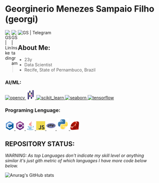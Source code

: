 # Georginerio Menezes Sampaio Filho (georgi) 
<a href="https://www.linkedin.com/in/georginerio-sampaio-314b131b1/">
  <img align="left" alt="GS | Linkedin" width="21px" src="https://user-images.githubusercontent.com/72347065/214357544-ed3aa871-c267-475c-8039-5449c1f44b4c.png" />
<a href="https://www.instagram.com/georgi_msam/">
  <img align="left" alt="GS | Instagram" width="21px" src="https://user-images.githubusercontent.com/72347065/214357830-5065e8dc-6909-46fa-9386-48b1c2e429d6.png" />
</a>
<a href="https://t.me/georgi_msam">
  <img align="left" alt="GS | Telegram" height="21px" src="https://user-images.githubusercontent.com/72347065/214358027-6a0edd29-cde4-41db-ac2a-cfa639e55d2c.png" />
</a>
<br>

## About Me:

> * 23y
> * Data Scientist
> * Recife, State of Pernambuco, Brazil
  
### AI/ML:

<p align="left"> <a href="https://opencv.org/" target="_blank" rel="noreferrer"> <img src="https://www.vectorlogo.zone/logos/opencv/opencv-icon.svg" alt="opencv" width="30" height="30"/> </a> <a href="https://pandas.pydata.org/" target="_blank" rel="noreferrer"> <img src="https://raw.githubusercontent.com/devicons/devicon/2ae2a900d2f041da66e950e4d48052658d850630/icons/pandas/pandas-original.svg" alt="pandas" width="30" height="30"/> </a> <a href="https://scikit-learn.org/" target="_blank" rel="noreferrer"> <img src="https://upload.wikimedia.org/wikipedia/commons/0/05/Scikit_learn_logo_small.svg" alt="scikit_learn" width="30" height="30"/> </a> <a href="https://seaborn.pydata.org/" target="_blank" rel="noreferrer"> <img src="https://seaborn.pydata.org/_images/logo-mark-lightbg.svg" alt="seaborn" width="" height="30"/> </a> <a href="https://www.tensorflow.org" target="_blank" rel="noreferrer"> <img src="https://www.vectorlogo.zone/logos/tensorflow/tensorflow-icon.svg" alt="tensorflow" width="30" height="30"/> </a> </p>
 
### Programing Lenguage:
  
<p align="left"> <a href="https://www.cprogramming.com/" target="_blank" rel="noreferrer"> <img src="https://raw.githubusercontent.com/devicons/devicon/master/icons/c/c-original.svg" alt="c" width="30" height="30"/> </a> <a href="https://www.w3schools.com/cs/" target="_blank" rel="noreferrer"> <img src="https://raw.githubusercontent.com/devicons/devicon/master/icons/csharp/csharp-original.svg" alt="csharp" width="30" height="30"/> </a> <a href="https://www.java.com" target="_blank" rel="noreferrer"> <img src="https://raw.githubusercontent.com/devicons/devicon/master/icons/java/java-original.svg" alt="java" width="30" height="30"/> </a> <a href="https://developer.mozilla.org/en-US/docs/Web/JavaScript" target="_blank" rel="noreferrer"> <img src="https://raw.githubusercontent.com/devicons/devicon/master/icons/javascript/javascript-original.svg" alt="javascript" width="30" height="30"/> </a> <a href="https://www.php.net" target="_blank" rel="noreferrer"> <img src="https://raw.githubusercontent.com/devicons/devicon/master/icons/php/php-original.svg" alt="php" width="30" height="30"/> </a> <a href="https://www.python.org" target="_blank" rel="noreferrer"> <img src="https://raw.githubusercontent.com/devicons/devicon/master/icons/python/python-original.svg" alt="python" width="40" height="40"/> </a> <a href="https://www.ruby-lang.org/en/" target="_blank" rel="noreferrer"> <img src="https://raw.githubusercontent.com/devicons/devicon/master/icons/ruby/ruby-original.svg" alt="ruby" width="30" height="30"/> </a> </p>
  
  
## REPOSITORY STATUS:
*WARNING: As top Languages ​​don't indicate my skill level or anything similar it's just gith metric of which languages ​​I have more code below below.*
  
 ![Anurag's GitHub stats](https://github-readme-stats-sigma-five.vercel.app/api?username=sam-menezes&show_icons=true&theme=radical)
